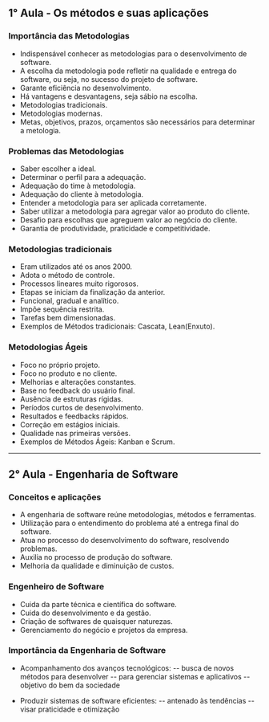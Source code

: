 ## 1° Aula - Os métodos e suas aplicações

### Importância das Metodologias

- Indispensável conhecer as metodologias para o desenvolvimento de software.
- A escolha da metodologia pode refletir na qualidade e entrega do software, ou seja, no sucesso do projeto de software.
- Garante eficiência no desenvolvimento.
- Há vantagens e desvantagens, seja sábio na escolha.
- Metodologias tradicionais.
- Metodologias modernas.
- Metas, objetivos, prazos, orçamentos são necessários para determinar a metologia.

### Problemas das Metodologias

- Saber escolher a ideal.
- Determinar o perfil para a adequação.
- Adequação do time à metodologia.
- Adequação do cliente à metodologia.
- Entender a metodologia para ser aplicada corretamente.
- Saber utilizar a metodologia para agregar valor ao produto do cliente.
- Desafio para escolhas que agreguem valor ao negócio do cliente.
- Garantia de produtividade, praticidade e competitividade.

### Metodologias tradicionais

- Eram utilizados até os anos 2000.
- Adota o método de controle.
- Processos lineares muito rigorosos.
- Etapas se iniciam da finalização da anterior.
- Funcional, gradual e analítico.
- Impõe sequência restrita.
- Tarefas bem dimensionadas.
- Exemplos de Métodos tradicionais: Cascata, Lean(Enxuto).

### Metodologias Ágeis

- Foco no próprio projeto.
- Foco no produto e no cliente.
- Melhorias e alterações constantes.
- Base no feedback do usuário final.
- Ausência de estruturas rígidas.
- Períodos curtos de desenvolvimento.
- Resultados e feedbacks rápidos.
- Correção em estágios iniciais.
- Qualidade nas primeiras versões.
- Exemplos de Métodos Ágeis: Kanban e Scrum.

---

## 2° Aula - Engenharia de Software

### Conceitos e aplicações

- A engenharia de software reúne metodologias, métodos e ferramentas.
- Utilização para o entendimento do problema até a entrega final do software.
- Atua no processo do desenvolvimento do software, resolvendo problemas.
- Auxilia no processo de produção do software.
- Melhoria da qualidade e diminuição de custos.

### Engenheiro de Software

- Cuida da parte técnica e científica do software.
- Cuida do desenvolvimento e da gestão.
- Criação de softwares de quaisquer naturezas.
- Gerenciamento do negócio e projetos da empresa.

### Importância da Engenharia de Software

- Acompanhamento dos avanços tecnológicos:
-- busca de novos métodos para desenvolver
-- para gerenciar sistemas e aplicativos
-- objetivo do bem da sociedade

- Produzir sistemas de software eficientes:
-- antenado às tendências
-- visar praticidade e otimização

